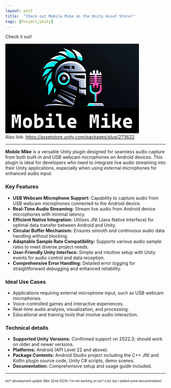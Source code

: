 ```yaml
---
layout: post
title:  "Check out Mobile Mike on the Unity Asset Store!"
tags: [Project,Unity]
---
```


Check it out!

[![Mobile Mike](/assets/img/2024-03-21-New-Asset/Icon.png)](https://assetstore.unity.com/packages/slug/273622)<br/>
Also link: <https://assetstore.unity.com/packages/slug/273622>

---

**Mobile Mike** is a versatile Unity plugin designed for seamless audio capture from both built-in and USB webcam microphones on Android devices. This plugin is ideal for developers who need to integrate live audio streaming into their Unity applications, especially when using external microphones for enhanced audio input.

### Key Features

- **USB Webcam Microphone Support:** Capability to capture audio from USB webcam microphones connected to the Android device.
- **Real-Time Audio Streaming:** Stream live audio from Android device microphones with minimal latency.
- **Efficient Native Integration:** Utilizes JNI (Java Native Interface) for optimal data transfer between Android and Unity.
- **Circular Buffer Mechanism:** Ensures smooth and continuous audio data handling without blocking.
- **Adaptable Sample Rate Compatibility:** Supports various audio sample rates to meet diverse project needs.
- **User-Friendly Unity Interface:** Simple and intuitive setup with Unity events for audio control and data reception.
- **Comprehensive Error Handling:** Detailed error logging for straightforward debugging and enhanced reliability.

### Ideal Use Cases

- Applications requiring external microphone input, such as USB webcam microphones.
- Voice-controlled games and interactive experiences.
- Real-time audio analysis, visualization, and processing.
- Educational and training tools that involve audio interaction.

### Technical details

- **Supported Unity Versions:** Confirmed support on 2022.3; should work on older and newer versions.
- **Platforms:** Android (API Level 22 and above).
- **Package Contents:** Android Studio project including the C++ JNI and Kotlin plugin source code, Unity C# scripts, demo scenes.
- **Documentation:** Comprehensive setup and usage guide included.

---
<sub><sup>ezr² development update (Mar 22nd 2024): I'm not working on ezr² a lot, but I added some documentation!</sup></sub>